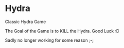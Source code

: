 # Hydra
Classic Hydra Game

The Goal of the Game is to KILL the Hydra.
Good Luck :D

Sadly no longer working for some reason ;-;
